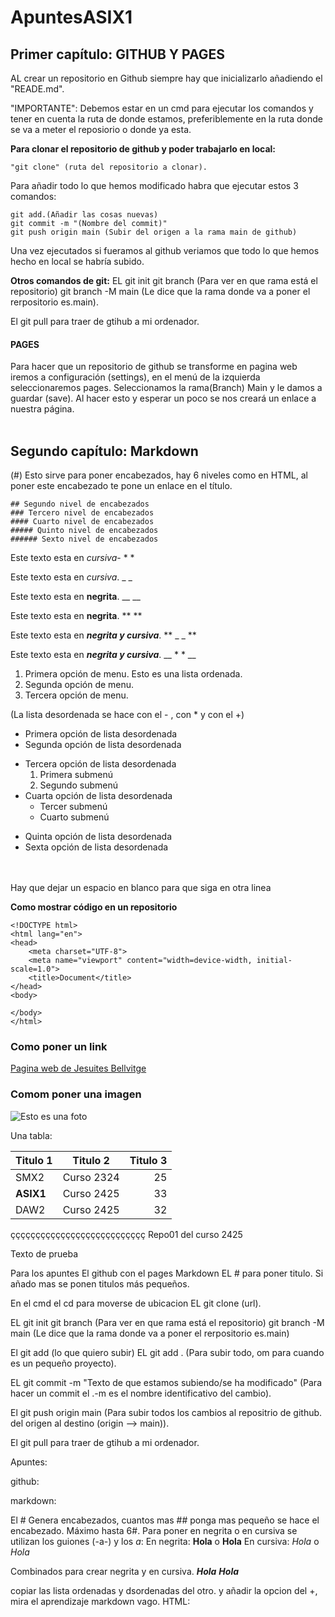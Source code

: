 # ApuntesASIX1

## Primer capítulo: GITHUB Y PAGES
AL crear un repositorio en Github siempre hay que inicializarlo añadiendo el "READE.md".

"IMPORTANTE": Debemos estar en un cmd para ejecutar los comandos y tener en cuenta la ruta de donde estamos, preferiblemente en la ruta donde se va a meter el reposiorio o donde ya esta.

__Para clonar el repositorio de github y poder trabajarlo en local:__
```
"git clone" (ruta del repositorio a clonar).
```
Para añadir todo lo que hemos modificado habra que ejecutar estos 3 comandos:
```
git add.(Añadir las cosas nuevas)
git commit -m "(Nombre del commit)"
git push origin main (Subir del origen a la rama main de github)
```
Una vez ejecutados si fueramos al github veriamos que todo lo que hemos hecho en local se habría subido.

__Otros comandos de git:__
EL git init git branch (Para ver en que rama está el repositorio) git branch -M main (Le dice que la rama donde va a poner el rerpositorio es.main).

El git pull para traer de gtihub a mi ordenador.
<br>

#### PAGES
Para hacer que un repositorio de github se transforme en pagina web iremos a configuración (settings), en el menú de la izquierda seleccionaremos pages.
Seleccionamos la rama(Branch) Main y le damos a guardar (save). Al hacer esto y esperar un poco se nos creará un enlace a nuestra página.
<br>
<br>

## Segundo capítulo: Markdown 

(#) Esto sirve para poner encabezados, hay 6 niveles como en HTML, al poner este encabezado te pone un enlace en el título.
```
## Segundo nivel de encabezados
### Tercero nivel de encabezados
#### Cuarto nivel de encabezados
##### Quinto nivel de encabezados
###### Sexto nivel de encabezados
```

Este texto esta en *cursiva*- * *

Este texto esta en _cursiva_. _ _

Este texto esta en __negrita__. __ __

Este texto esta en **negrita**. ** **

Este texto esta en **_negrita y cursiva_**. ** _ _ ** 

Este texto esta en __*negrita y cursiva*__. __ * * __

1. Primera opción de menu. Esto es una lista ordenada.
2. Segunda opción de menu.
3. Tercera opción de menu.

(La lista desordenada se hace con el - , con * y con el +)
* Primera opción de lista desordenada
* Segunda opción de lista desordenada
- Tercera opción de lista desordenada
    1. Primera submenú 
    2. Segundo submenú
- Cuarta opción de lista desordenada
    * Tercer submenú
    * Cuarto submenú
+ Quinta opción de lista desordenada
+ Sexta opción de lista desordenada
<br>
<br>
Hay que dejar un espacio en blanco para que siga en otra linea 

<br>


**Como mostrar código en un repositorio**

```
<!DOCTYPE html>
<html lang="en">
<head>
    <meta charset="UTF-8">
    <meta name="viewport" content="width=device-width, initial-scale=1.0">
    <title>Document</title>
</head>
<body>
    
</body>
</html>
```

### Como poner un link
[Pagina web de Jesuites Bellvitge](https://www.fje.edu/ca/fje "Titulo opcional")

### Comom poner una imagen
![Esto es una foto](https://inhispania.com/wp-content/uploads/2021/05/1.jpg "Esto es un foton de si")

Una tabla:

|Titulo 1| Titulo 2| Titulo 3 |
|---------------|:------------:|---------:|
|SMX2 |Curso 2324|25|
|**ASIX1**|Curso 2425|33|
|DAW2|Curso 2425|32|



































ççççççççççççççççççççççççççç
Repo01 del curso 2425

Texto de prueba

Para los apuntes El github con el pages Markdown EL # para poner titulo. Si añado mas se ponen titulos más pequeños. 

En el cmd el cd para moverse de ubicacion EL git clone (url).

EL git init git branch (Para ver en que rama está el repositorio) git branch -M main (Le dice que la rama donde va a poner el rerpositorio es.main) 

El git add (lo que quiero subir) EL git add . (Para subir todo, om para cuando es un pequeño proyecto).

EL git commit -m "Texto de que estamos subiendo/se ha modificado" (Para hacer un commit el .-m es el nombre identificativo del cambio).

El git push origin main (Para subir todos los cambios al repositrio de github. del origen al destino (origin --> main)).

El git pull para traer de gtihub a mi ordenador.


Apuntes:

github:


markdown:

El # Genera encabezados, cuantos mas ## ponga mas pequeño se hace el encabezado. Máximo hasta 6#.
Para poner en negrita o en cursiva se utilizan los guiones (-a-) y los *a*:
En negrita:
**Hola**
o
__Hola__
En cursiva:
*Hola*
o
_Hola_

Combinados para crear negrita y en cursiva.
__*Hola*__ 
**_Hola_**

copiar las lista ordenadas y dsordenadas del otro. y añadir la opcion del +, mira el aprendizaje markdown vago.
HTML:

<h1>


